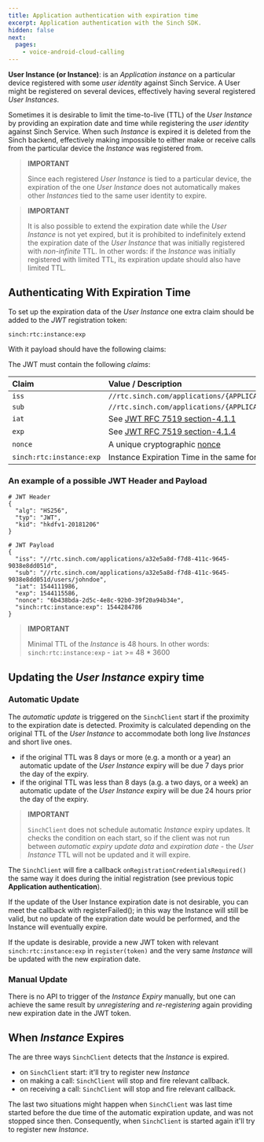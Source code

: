 ```yaml
---
title: Application authentication with expiration time
excerpt: Application authentication with the Sinch SDK.
hidden: false
next:
  pages:
    - voice-android-cloud-calling
---
```


**User Instance (or Instance)**: is an _Application instance_ on a particular device registered with some _user identity_ against Sinch Service. A User might be registered on several devices, effectively having several registered _User Instances_.

Sometimes it is desirable to limit the time-to-live (TTL) of the _User Instance_ by providing an expiration date and time while registering the _user identity_ against Sinch Service. When such _Instance_ is expired it is deleted from the Sinch backend, effectively making impossible to either make or receive calls from the particular device the _Instance_ was registered from.

> **IMPORTANT**
>
> Since each registered _User Instance_ is tied to a particular device, the expiration of the one _User Instance_ does not automatically makes other _Instances_ tied to the same user identity to expire.

> **IMPORTANT**
>
> It is also possible to extend the expiration date while the _User Instance_ is not yet expired, but it is prohibited to indefinitely extend the expiration date of the _User Instance_ that was initially registered with _non-infinite_ TTL. In other words: if the _Instance_ was initially registered with limited TTL, its expiration update should also have limited TTL.


## Authenticating With Expiration Time

To set up the expiration data of the _User Instance_ one extra claim should be added to the _JWT_ registration token:

```
sinch:rtc:instance:exp
```

With it payload should have the following claims:

The JWT must contain the following _claims_:

| Claim                    | Value / Description                                                               | Note |
| :----------------------- | :-------------------------------------------------------------------------------- | ---- |
| `iss`                    | `//rtc.sinch.com/applications/{APPLICATION_KEY}`                                  |
| `sub`                    | `//rtc.sinch.com/applications/{APPLICATION_KEY}/users/{USER_ID}`                  |
| `iat`                    | See [JWT RFC 7519 section-4.1.1](https://tools.ietf.org/html/rfc7519#4.1.1)       |
| `exp`                    | See [JWT RFC 7519 section-4.1.4](https://tools.ietf.org/html/rfc7519#4.1.4)       |
| `nonce`                  | A unique cryptographic [nonce](https://en.wikipedia.org/wiki/Cryptographic_nonce) |
| `sinch:rtc:instance:exp` | Instance Expiration Time in the same format as `iat` and `exp`                    |

### An example of a possible JWT Header and Payload

```
# JWT Header
{
  "alg": "HS256",
  "typ": "JWT",
  "kid": "hkdfv1-20181206"
}

# JWT Payload
{
  "iss": "//rtc.sinch.com/applications/a32e5a8d-f7d8-411c-9645-9038e8dd051d",
  "sub": "//rtc.sinch.com/applications/a32e5a8d-f7d8-411c-9645-9038e8dd051d/users/johndoe",
  "iat": 1544111986,
  "exp": 1544115586,
  "nonce": "6b438bda-2d5c-4e8c-92b0-39f20a94b34e",
  "sinch:rtc:instance:exp": 1544284786
}
```

> **IMPORTANT**
>
> Minimal TTL of the _Instance_ is 48 hours. In other words: `sinch:rtc:instance:exp` - `iat` >= 48 \* 3600

## Updating the _User Instance_ expiry time

### Automatic Update

The _automatic update_ is triggered on the `SinchClient` start if the proximity to the expiration date is detected. Proximity is calculated depending on the original TTL of the _User Instance_ to accommodate both long live _Instances_ and short live ones.

- if the original TTL was 8 days or more (e.g. a month or a year) an automatic update of the _User Instance_ expiry will be due 7 days prior the day of the expiry.
- if the original TTL was less than 8 days (a.g. a two days, or a week) an automatic update of the _User Instance_ expiry will be due 24 hours prior the day of the expiry.

> **IMPORTANT**
>
> `SinchClient` does not schedule automatic _Instance_ expiry updates. It checks the condition on each start, so if the client was not run between _automatic expiry update data_ and _expiration date_ - the _User Instance_ TTL will not be updated and it will expire.

The `SinchClient` will fire a callback `onRegistrationCredentialsRequired()` the same way it does during the initial registration (see previous topic **Application authentication**).

If the update of the User Instance expiration date is not desirable, you can meet the callback with registerFailed(); in this way the Instance will still be valid, but no update of the expiration date would be performed, and the Instance will eventually expire.

If the update is desirable, provide a new JWT token with relevant `sinch:rtc:instance:exp` in `register(token)` and the very same _Instance_ will be updated with the new expiration date.

### Manual Update

There is no API to trigger of the _Instance Expiry_ manually, but one can achieve the same result by _unregistering_ and _re-registering_ again providing new expiration date in the JWT token.

## When _Instance_ Expires

The are three ways `SinchClient` detects that the _Instance_ is expired.

- on `SinchClient` start: it'll try to register new _Instance_
- on making a call: `SinchClient` will stop and fire relevant callback.
- on receiving a call: `SinchClient` will stop and fire relevant callback.

The last two situations might happen when `SinchClient` was last time started before the due time of the automatic expiration update, and was not stopped since then. Consequently, when `SinchClient` is started again it'll try to register new _Instance_.
